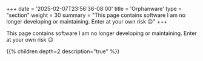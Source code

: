 +++
date = '2025-02-07T23:56:36-08:00'
title = 'Orphanware'
type = "section"
weight = 30
summary = "This page contains software I am no longer developing or maintaining.  Enter at your own risk 😉"
+++

This page contains software I am no longer developing or maintaining.  Enter at your own risk 😉

{{% children depth=2 description="true" %}}
